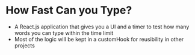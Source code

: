 # How Fast Can you Type?
* A React.js application that gives you a UI and a timer to test how many words you can type within the time limit
* Most of the logic will be kept in a customHook for reusibility in other projects


